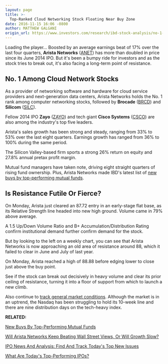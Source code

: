 ```yaml
---
layout: page
title: >-
  Top-Ranked Cloud Networking Stock Floating Near Buy Zone
date: 2016-11-15 16:06 -0800
author: MATTHEW GALGANI
origin_url: https://www.investors.com/research/ibd-stock-analysis/no-1-ranked-cloud-networking-stock-floating-near-buy-zone/
---
```





Loading the player...
Boosted by an average earnings beat of 17% over the last four quarters, **Arista Networks** ([ANET](https://research.investors.com/quote.aspx?symbol=ANET)) has more than doubled in price since its June 2014 IPO. But it's been a bumpy ride for investors and as the stock tries to break out, it's also facing a long-term point of resistance.


No. 1 Among Cloud Network Stocks
--------------------------------


As a provider of networking software and hardware for cloud service providers and next-generation data centers, Arista Networks holds the No. 1 rank among computer networking stocks, followed by **Brocade** ([BRCD](https://research.investors.com/quote.aspx?symbol=BRCD)) and **Silicom** ([SILC](https://research.investors.com/quote.aspx?symbol=SILC)).


Fellow 2014 IPO **Zayo** ([ZAYO](https://research.investors.com/quote.aspx?symbol=ZAYO)) and tech giant **Cisco Systems** ([CSCO](https://research.investors.com/quote.aspx?symbol=CSCO)) are also among the industry's top five leaders.


Arista's sales growth has been strong and steady, ranging from 33% to 53% over the last eight quarters. Earnings growth has ranged from 36% to 100% during the same period.


The Silicon Valley-based firm sports a strong 26% return on equity and 27.8% annual pretax profit margin.


Mutual fund managers have taken note, driving eight straight quarters of rising fund ownership. Plus, Arista Networks made IBD's latest list of [new buys by top-performing mutual funds](https://www.investors.com/etfs-and-funds/mutual-funds/new-stock-buys-of-top-mutual-funds-netflix-zions-bancorp-chip-stocks/).


Is Resistance Futile Or Fierce?
-------------------------------


On Monday, Arista just cleared an 87.72 entry in an early-stage flat base, as its Relative Strength line headed into new high ground. Volume came in 79% above average.


A 1.5 Up/Down Volume Ratio and B+ Accumulation/Distribution Rating confirm institutional demand further confirm demand for the stock.



But by looking to the left on a weekly chart, you can see that Arista Networks is now approaching an old area of resistance around 88, which it failed to clear in June and July of last year.


On Monday, Arista reached a high of 88.88 before edging lower to close just above the buy point.


See if the stock can break out decisively in heavy volume and clear its prior ceiling of resistance, turning it into a floor of support from which to launch a new climb.


Also continue to [track general market conditions](https://www.investors.com/videos/is-it-time-to-get-into-or-out-of-the-stock-market/). Although the market is in an uptrend, the Nasdaq has been struggling to hold its 10-week line and there are nine distribution days on the tech-heavy index.


**RELATED:**


[New Buys By Top-Performing Mutual Funds](https://www.investors.com/etfs-and-funds/mutual-funds/new-stock-buys-of-top-mutual-funds-netflix-zions-bancorp-chip-stocks/)


[Will Arista Networks Keep Beating Wall Street Views, Or Will Growth Slow?](https://www.investors.com/stock-lists/ipo-analysis/will-arista-networks-keep-beating-wall-street-views-and-its-rapid-growth/)


[IPO News And Analysis: Find And Track Today's Top New Issues](https://www.investors.com/research/ipo-stock-news-and-analysis-find-todays-top-new-issues/)


[What Are Today's Top-Performing IPOs?](https://www.investors.com/videos/what-are-todays-top-performing-ipo-stocks/)


 




